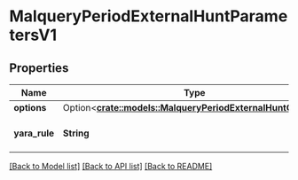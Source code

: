 # MalqueryPeriodExternalHuntParametersV1

## Properties

Name | Type | Description | Notes
------------ | ------------- | ------------- | -------------
**options** | Option<[**crate::models::MalqueryPeriodExternalHuntOptions**](malquery.ExternalHuntOptions.md)> |  | [optional]
**yara_rule** | **String** | A YARA rule that defines your search |

[[Back to Model list]](./README.md#documentation-for-models) [[Back to API list]](./README.md#documentation-for-api-endpoints) [[Back to README]](../README.md)
